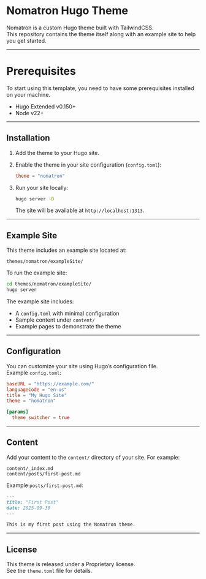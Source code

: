 # Nomatron Hugo Theme

Nomatron is a custom Hugo theme built with TailwindCSS.  
This repository contains the theme itself along with an example site to help you get started.

---

# Prerequisites
To start using this template, you need to have some prerequisites installed on your machine.

- Hugo Extended v0.150+
- Node v22+

---

## Installation

1. Add the theme to your Hugo site.

2. Enable the theme in your site configuration (`config.toml`):

   ```toml
   theme = "nomatron"
   ```

3. Run your site locally:

   ```bash
   hugo server -D
   ```

   The site will be available at `http://localhost:1313`.

---

## Example Site

This theme includes an example site located at:

```
themes/nomatron/exampleSite/
```

To run the example site:

```bash
cd themes/nomatron/exampleSite/
hugo server
```

The example site includes:

- A `config.toml` with minimal configuration
- Sample content under `content/`
- Example pages to demonstrate the theme

---

## Configuration

You can customize your site using Hugo’s configuration file.  
Example `config.toml`:

```toml
baseURL = "https://example.com/"
languageCode = "en-us"
title = "My Hugo Site"
theme = "nomatron"

[params]
  theme_switcher = true
```

---

## Content

Add your content to the `content/` directory of your site. For example:

```
content/_index.md
content/posts/first-post.md
```

Example `posts/first-post.md`:

```markdown
---
title: "First Post"
date: 2025-09-30
---

This is my first post using the Nomatron theme.
```

---

## License

This theme is released under a Proprietary license.  
See the `theme.toml` file for details.